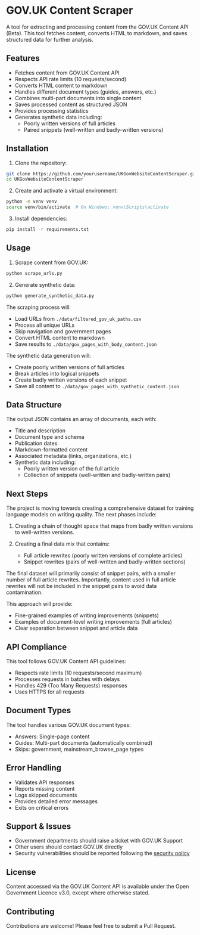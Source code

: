 # GOV.UK Content Scraper

A tool for extracting and processing content from the GOV.UK Content API (Beta). This tool fetches content, converts HTML to markdown, and saves structured data for further analysis.

## Features

- Fetches content from GOV.UK Content API
- Respects API rate limits (10 requests/second)
- Converts HTML content to markdown
- Handles different document types (guides, answers, etc.)
- Combines multi-part documents into single content
- Saves processed content as structured JSON
- Provides processing statistics
- Generates synthetic data including:
  - Poorly written versions of full articles
  - Paired snippets (well-written and badly-written versions)

## Installation

1. Clone the repository:
```bash
git clone https://github.com/yourusername/UKGovWebsiteContentScraper.git
cd UKGovWebsiteContentScraper
```

2. Create and activate a virtual environment:
```bash
python -m venv venv
source venv/bin/activate  # On Windows: venv\Scripts\activate
```

3. Install dependencies:
```bash
pip install -r requirements.txt
```

## Usage

1. Scrape content from GOV.UK:
```bash
python scrape_urls.py
```

2. Generate synthetic data:
```bash
python generate_synthetic_data.py
```

The scraping process will:
- Load URLs from `./data/filtered_gov_uk_paths.csv`
- Process all unique URLs
- Skip navigation and government pages
- Convert HTML content to markdown
- Save results to `./data/gov_pages_with_body_content.json`

The synthetic data generation will:
- Create poorly written versions of full articles
- Break articles into logical snippets
- Create badly written versions of each snippet
- Save all content to `./data/gov_pages_with_synthetic_content.json`

## Data Structure

The output JSON contains an array of documents, each with:
- Title and description
- Document type and schema
- Publication dates
- Markdown-formatted content
- Associated metadata (links, organizations, etc.)
- Synthetic data including:
  - Poorly written version of the full article
  - Collection of snippets (well-written and badly-written pairs)

## Next Steps

The project is moving towards creating a comprehensive dataset for training language models on writing quality. The next phases include:

1. Creating a chain of thought space that maps from badly written versions to well-written versions.

2. Creating a final data mix that contains:
   - Full article rewrites (poorly written versions of complete articles)
   - Snippet rewrites (pairs of well-written and badly-written sections)

The final dataset will primarily consist of snippet pairs, with a smaller number of full article rewrites. Importantly, content used in full article rewrites will not be included in the snippet pairs to avoid data contamination.

This approach will provide:
- Fine-grained examples of writing improvements (snippets)
- Examples of document-level writing improvements (full articles)
- Clear separation between snippet and article data

## API Compliance

This tool follows GOV.UK Content API guidelines:
- Respects rate limits (10 requests/second maximum)
- Processes requests in batches with delays
- Handles 429 (Too Many Requests) responses
- Uses HTTPS for all requests

## Document Types

The tool handles various GOV.UK document types:
- Answers: Single-page content
- Guides: Multi-part documents (automatically combined)
- Skips: government, mainstream_browse_page types

## Error Handling

- Validates API responses
- Reports missing content
- Logs skipped documents
- Provides detailed error messages
- Exits on critical errors

## Support & Issues

- Government departments should raise a ticket with GOV.UK Support
- Other users should contact GOV.UK directly
- Security vulnerabilities should be reported following the [security policy](https://www.gov.uk/help/report-vulnerability)

## License

Content accessed via the GOV.UK Content API is available under the Open Government Licence v3.0, except where otherwise stated.

## Contributing

Contributions are welcome! Please feel free to submit a Pull Request.
